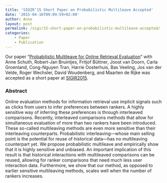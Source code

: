 ```yaml
---
title: 'SIGIR’15 Short Paper on Probabilistic Multileave Accepted'
date: '2015-04-16T09:09:59+02:00'
author: Anne
layout: post
permalink: /sigir15-short-paper-on-probabilistic-multileave-accepted/
categories:
    - Paper
    - Publication
---
```


Our paper “[Probabilistic Multileave for Online Retrieval Evaluation](/assets/2015/05/schuth-probabilistic-2015.pdf)” with Anne Schuth, Robert-Jan Bruintjes, Fritjof Büttner, Joost van Doorn, Carla Groenland, Cong-Nguyen Tran, Harrie Oosterhuis, Bas Veeling, Jos van der Velde, Roger Wechsler, David Woudenberg, and Maarten de Rijke was accepted as a short paper at [SIGIR2015](http://www.sigir2015.org/).

### Abstract

Online evaluation methods for information retrieval use implicit signals such as clicks from users to infer preferences between rankers. A highly sensitive way of inferring these preferences is through interleaved comparisons. Recently, interleaved comparisons methods that allow for simultaneous evaluation of more than two rankers have been introduced. These so-called multileaving methods are even more sensitive than their interleaving counterparts. Probabilistic interleaving—whose main selling point is the potential for reuse of historical data—has no multileaving counterpart yet. We propose probabilistic multileave and empirically show that it is highly sensitive and unbiased. An important implication of this result is that historical interactions with multileaved comparisons can be reused, allowing for ranker comparisons that need much less user interaction data. Furthermore, we show that our method, as opposed to earlier sensitive multileaving methods, scales well when the number of rankers increases.